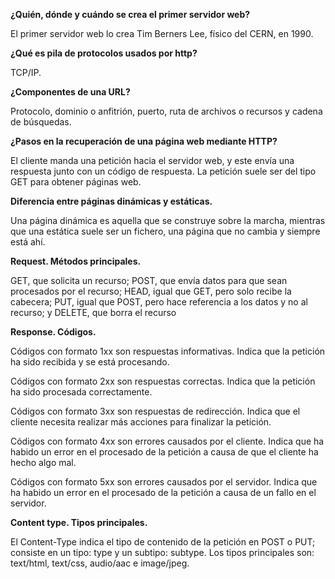 **¿Quién, dónde y cuándo se crea el primer servidor web?**

El primer servidor web lo crea Tim Berners Lee, físico del CERN, en 1990. 

**¿Qué es pila de protocolos usados por http?**

TCP/IP. 

**¿Componentes de una URL?**

Protocolo, dominio o anfitrión, puerto, ruta de archivos o recursos y cadena de búsquedas. 

**¿Pasos en la recuperación de una página web mediante HTTP?**

El cliente manda una petición hacia el servidor web, y este envía una respuesta junto con un código de 
respuesta. La petición suele ser del tipo GET para obtener páginas web. 

**Diferencia entre páginas dinámicas y estáticas.**

Una página dinámica es aquella que se construye sobre la marcha, mientras que una estática suele ser un 
fichero, una página que no cambia y siempre está ahí. 

**Request. Métodos principales.**

GET, que solicita un recurso; POST, que envía datos para que sean procesados por el recurso; HEAD, igual 
que GET, pero solo recibe la cabecera; PUT, igual que POST, pero hace referencia a los datos y no al recurso; 
y DELETE, que borra el recurso 

**Response. Códigos.**

Códigos con formato 1xx son respuestas informativas. Indica que la petición ha sido recibida y se está 
procesando.

Códigos con formato 2xx son respuestas correctas. Indica que la petición ha sido procesada correctamente.

Códigos con formato 3xx son respuestas de redirección. Indica que el cliente necesita realizar más acciones 
para finalizar la petición.

Códigos con formato 4xx son errores causados por el cliente. Indica que ha habido un error en el procesado de 
la petición a causa de que el cliente ha hecho algo mal.

Códigos con formato 5xx son errores causados por el servidor. Indica que ha habido un error en el procesado 
de la petición a causa de un fallo en el servidor.

**Content type. Tipos principales.**

El Content-Type indica el tipo de contenido de la petición en POST o PUT; consiste en un tipo: type y un 
subtipo: subtype. Los tipos principales son: text/html, text/css, audio/aac e image/jpeg.
